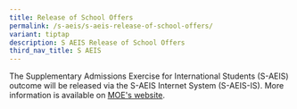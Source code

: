 ```yaml
---
title: Release of School Offers
permalink: /s-aeis/s-aeis-release-of-school-offers/
variant: tiptap
description: S AEIS Release of School Offers
third_nav_title: S AEIS
---
```

<p>The Supplementary Admissions Exercise for International Students (S-AEIS)
outcome will be released via the S-AEIS Internet System (S-AEIS-IS). More
information is available on&nbsp;<a href="https://www.moe.gov.sg/international-students/s-aeis/offers" rel="noopener noreferrer nofollow" target="_blank">MOE's website</a>.</p>